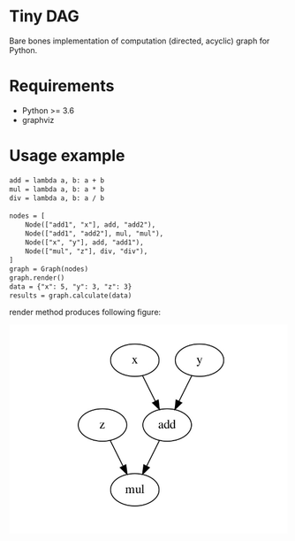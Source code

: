 # Tiny DAG

Bare bones implementation of computation (directed, acyclic) graph for Python.

# Requirements

- Python >= 3.6
- graphviz

# Usage example

```
add = lambda a, b: a + b
mul = lambda a, b: a * b
div = lambda a, b: a / b

nodes = [
    Node(["add1", "x"], add, "add2"),
    Node(["add1", "add2"], mul, "mul"),
    Node(["x", "y"], add, "add1"),
    Node(["mul", "z"], div, "div"),
]
graph = Graph(nodes)
graph.render()
data = {"x": 5, "y": 3, "z": 3}
results = graph.calculate(data)
```

render method produces following figure:
<p align="center">
<img src="sample_graph.jpg" width="800px" />
</p>